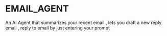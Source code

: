 # EMAIL_AGENT
An AI Agent that summarizes your recent email , lets you draft a new reply email , reply to email by just entering your prompt 
